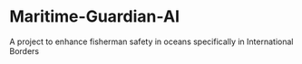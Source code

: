 # Maritime-Guardian-AI
A project to enhance fisherman safety in oceans specifically in International Borders
